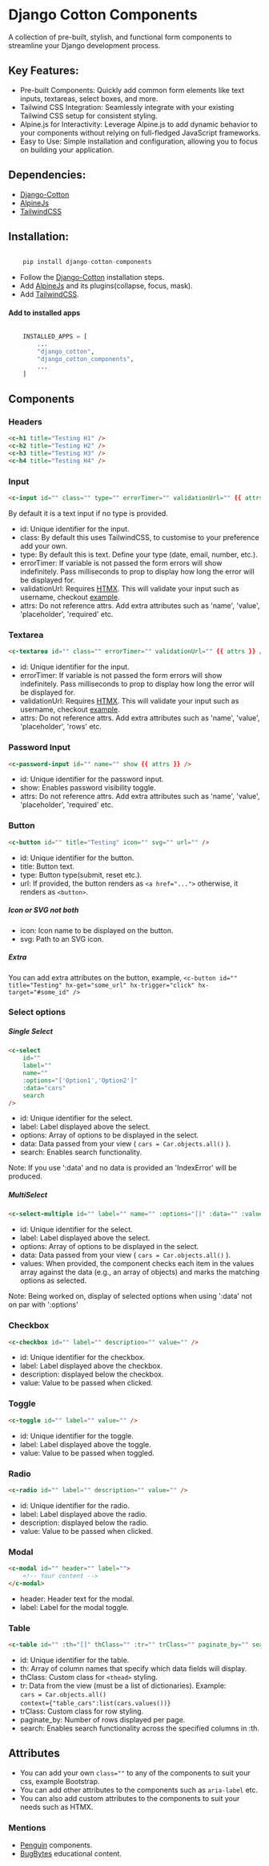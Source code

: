 # Django Cotton Components

A collection of pre-built, stylish, and functional form components to streamline your Django development process.

## Key Features:

- Pre-built Components: Quickly add common form elements like text inputs, textareas, select boxes, and more.
- Tailwind CSS Integration: Seamlessly integrate with your existing Tailwind CSS setup for consistent styling.
- Alpine.js for Interactivity: Leverage Alpine.js to add dynamic behavior to your components without relying on full-fledged JavaScript frameworks.
- Easy to Use: Simple installation and configuration, allowing you to focus on building your application.

## Dependencies:

- [Django-Cotton](https://django-cotton.com/)
- [AlpineJs](https://alpinejs.dev/)
- [TailwindCSS](https://tailwindcss.com/)

## Installation:

```python

    pip install django-cotton-components

```

- Follow the [Django-Cotton](https://django-cotton.com/docs/quickstart#install) installation steps.
- Add [AlpineJs](https://alpinejs.dev/) and its plugins(collapse, focus, mask).
- Add [TailwindCSS](https://tailwindcss.com/).

#### Add to installed apps

```python

    INSTALLED_APPS = [
        ...
        "django_cotton",
        "django_cotton_components",
        ...
    ]

```

## Components

### Headers

```html
<c-h1 title="Testing H1" />
<c-h2 title="Testing H2" />
<c-h3 title="Testing H3" />
<c-h4 title="Testing H4" />
```

### Input

```html
<c-input id="" class="" type="" errorTimer="" validationUrl="" {{ attrs }} />
```

By default it is a text input if no type is provided.

- id: Unique identifier for the input.
- class: By default this uses TailwindCSS, to customise to your preference add your own.
- type: By default this is text. Define your type (date, email, number, etc.).
- errorTimer: If variable is not passed the form errors will show indefinitely. Pass milliseconds to prop to display how long the error will be displayed for.
- validationUrl: Requires [HTMX](https://htmx.org/). This will validate your input such as username, checkout [example](https://youtu.be/yf7_txKvexk?si=WAuxBFEfnrqmCYWp).
- attrs: Do not reference attrs. Add extra attributes such as 'name', 'value', 'placeholder', 'required' etc.

### Textarea

```html
<c-textarea id="" class="" errorTimer="" validationUrl="" {{ attrs }} />
```

- id: Unique identifier for the input.
- errorTimer: If variable is not passed the form errors will show indefinitely. Pass milliseconds to prop to display how long the error will be displayed for.
- validationUrl: Requires [HTMX](https://htmx.org/). This will validate your input such as username, checkout [example](https://youtu.be/yf7_txKvexk?si=WAuxBFEfnrqmCYWp).
- attrs: Do not reference attrs. Add extra attributes such as 'name', 'value', 'placeholder', 'rows' etc.

### Password Input

```html
<c-password-input id="" name="" show {{ attrs }} />
```

- id: Unique identifier for the password input.
- show: Enables password visibility toggle.
- attrs: Do not reference attrs. Add extra attributes such as 'name', 'value', 'placeholder', 'required' etc.

### Button

```html
<c-button id="" title="Testing" icon="" svg="" url="" />
```

- id: Unique identifier for the button.
- title: Button text.
- type: Button type(submit, reset etc.).
- url: If provided, the button renders as `<a href="...">` otherwise, it renders as `<button>`.

##### Icon or SVG not both

- icon: Icon name to be displayed on the button.
- svg: Path to an SVG icon.

##### Extra

You can add extra attributes on the button, example, `<c-button id="" title="Testing" hx-get="some_url" hx-trigger="click" hx-target="#some_id" />`

### Select options

##### Single Select

```html
<c-select
	id=""
	label=""
	name=""
	:options="['Option1','Option2']"
	:data="cars"
	search
/>
```

- id: Unique identifier for the select.
- label: Label displayed above the select.
- options: Array of options to be displayed in the select.
- data: Data passed from your view ( `cars = Car.objects.all()` ).
- search: Enables search functionality.

Note: If you use ':data' and no data is provided an 'IndexError' will be produced.

##### MultiSelect

```html
<c-select-multiple id="" label="" name="" :options="[]" :data="" :values="" />
```

- id: Unique identifier for the select.
- label: Label displayed above the select.
- options: Array of options to be displayed in the select.
- data: Data passed from your view ( `cars = Car.objects.all()` ).
- values: When provided, the component checks each item in the values array against the data (e.g., an array of objects) and marks the matching options as selected.

Note: Being worked on, display of selected options when using ':data' not on par with ':options'

### Checkbox

```html
<c-checkbox id="" label="" description="" value="" />
```

- id: Unique identifier for the checkbox.
- label: Label displayed above the checkbox.
- description: displayed below the checkbox.
- value: Value to be passed when clicked.

### Toggle

```html
<c-toggle id="" label="" value="" />
```

- id: Unique identifier for the toggle.
- label: Label displayed above the toggle.
- value: Value to be passed when toggled.

### Radio

```html
<c-radio id="" label="" description="" value="" />
```

- id: Unique identifier for the radio.
- label: Label displayed above the radio.
- description: displayed below the radio.
- value: Value to be passed when clicked.

### Modal

```html
<c-modal id="" header="" label="">
	<!-- Your content -->
</c-modal>
```

- header: Header text for the modal.
- label: Label for the modal toggle.

### Table

```html
<c-table id="" :th="[]" thClass="" :tr="" trClass="" paginate_by="" search />
```

- id: Unique identifier for the table.
- th: Array of column names that specify which data fields will display.
- thClass: Custom class for `<thead>` styling.
- tr: Data from the view (must be a list of dictionaries).
  Example:<br>
  `cars = Car.objects.all()`<br>
  `context={"table_cars":list(cars.values())}`
- trClass: Custom class for <tr> row styling.
- paginate_by: Number of rows displayed per page.
- search: Enables search functionality across the specified columns in :th.

## Attributes

- You can add your own `class=""` to any of the components to suit your css, example Bootstrap.
- You can add other attributes to the components such as `aria-label` etc.
- You can also add custom attributes to the components to suit your needs such as HTMX.

### Mentions

- [Penguin](https://www.penguinui.com/) components.
- [BugBytes](https://www.youtube.com/@bugbytes3923) educational content.

